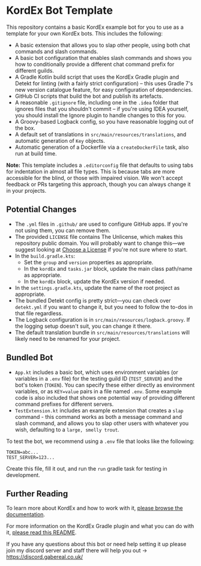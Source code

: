 # KordEx Bot Template

This repository contains a basic KordEx example bot for you to use as a template for your own KordEx bots. This
includes the following:

- A basic extension that allows you to slap other people, using both chat commands and slash commands.
- A basic bot configuration that enables slash commands and shows you how to conditionally provide a different
  chat command prefix for different guilds.
- A Gradle Kotlin build script that uses the KordEx Gradle plugin and Detekt for linting (with a
  fairly strict configuration) – this uses Gradle 7's new version catalogue feature, for easy configuration of
  dependencies.
- GitHub CI scripts that build the bot and publish its artefacts.
- A reasonable `.gitignore` file, including one in the `.idea` folder that ignores files that you shouldn't commit –
  if you're using IDEA yourself, you should install the Ignore plugin to handle changes to this for you.
- A Groovy-based Logback config, so you have reasonable logging out of the box.
- A default set of translations in `src/main/resources/translations`, and automatic generation of `Key` objects.
- Automatic generation of a Dockerfile via a `createDockerFile` task, also run at build time.

**Note:** This template includes a `.editorconfig` file that defaults to using tabs for indentation in almost all file
types. This is because tabs are more accessible for the blind, or those with impaired vision. We won't accept
feedback or PRs targeting this approach, though you can always change it in your projects.

## Potential Changes

- The `.yml` files in `.github/` are used to configure GitHub apps. If you're not using them, you can remove them.
- The provided `LICENSE` file contains The Unlicense, which makes this repository public domain. You will probably want
  to change this—we suggest looking at [Choose a License](https://choosealicense.com/) if you're not sure where to
  start.
- In the `build.gradle.kts`:
  - Set the `group` and `version` properties as appropriate.
  - In the `kordEx` and `tasks.jar` block, update the main class path/name as appropriate.
  - In the `kordEx` block, update the KordEx version if needed.
- In the `settings.gradle.kts`, update the name of the root project as appropriate.
- The bundled Detekt config is pretty strict—you can check over `detekt.yml` if you want to change it, but you need to
  follow the to-dos in that file regardless.
- The Logback configuration is in `src/main/resources/logback.groovy`. If the logging setup doesn't suit, you can change
  it there.
- The default translation bundle in `src/main/resources/translations` will likely need to be renamed for your project.

## Bundled Bot

- `App.kt` includes a basic bot, which uses environment variables (or variables in a `.env` file) for the testing guild
  ID (`TEST_SERVER`) and the bot's token (`TOKEN`). You can specify these either directly as environment variables, or
  as `KEY=value` pairs in a file named `.env`. Some example code is also included that shows one potential way of
  providing different command prefixes for different servers.
- `TestExtension.kt` includes an example extension that creates a `slap` command - this command works as both a
  message command and slash command, and allows you to slap other users with whatever you wish, defaulting to a
  `large, smelly trout`.

To test the bot, we recommend using a `.env` file that looks like the following:

```dotenv
TOKEN=abc...
TEST_SERVER=123...
```

Create this file, fill it out, and run the `run` gradle task for testing in development.

## Further Reading

To learn more about KordEx and how to work with it, [please browse the documentation](https://docs.kordex.dev).

For more information on the KordEx Gradle plugin and what you can do with it,
[please read this README](https://github.com/Kord-Extensions/gradle-plugins#kordex-plugin).

If you have any questions about this bot or need help setting it up please join my discord server and staff there will help you out → https://discord.gabereal.co.uk/
